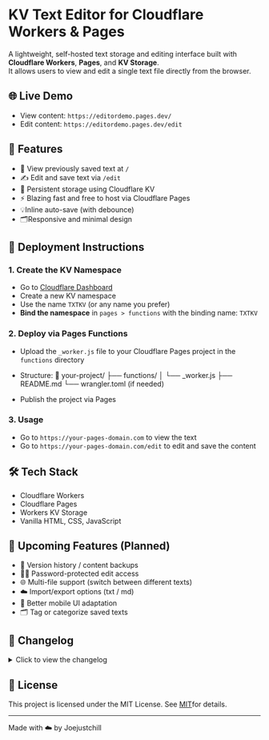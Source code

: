 # KV Text Editor for Cloudflare Workers & Pages

A lightweight, self-hosted text storage and editing interface built with **Cloudflare Workers**, **Pages**, and **KV Storage**.  
It allows users to view and edit a single text file directly from the browser.

 
## 🌐 Live Demo

- View content: `https://editordemo.pages.dev/`
- Edit content: `https://editordemo.pages.dev/edit`

## 🧩 Features
- 📄 View previously saved text at `/`
- ✍️ Edit and save text via `/edit`
- 💾 Persistent storage using Cloudflare KV
- ⚡ Blazing fast and free to host via Cloudflare Pages
- 💡Inline auto-save (with debounce)
- 🗂️Responsive and minimal design


## 🚀 Deployment Instructions

### 1. Create the KV Namespace

- Go to [Cloudflare Dashboard](https://dash.cloudflare.com/)
- Create a new KV namespace
- Use the name `TXTKV` (or any name you prefer)
- **Bind the namespace** in `pages > functions` with the binding name: `TXTKV`

### 2. Deploy via Pages Functions

- Upload the `_worker.js` file to your Cloudflare Pages project in the `functions` directory
- Structure:
📁 your-project/
├── functions/
│   └── _worker.js
├── README.md
└── wrangler.toml (if needed)

- Publish the project via Pages

### 3. Usage

- Go to `https://your-pages-domain.com` to view the text
- Go to `https://your-pages-domain.com/edit` to edit and save the content

## 🛠 Tech Stack

- Cloudflare Workers
- Cloudflare Pages
- Workers KV Storage
- Vanilla HTML, CSS, JavaScript

## 📌 Upcoming Features (Planned)

- 🧾 Version history / content backups
- 🧑‍💻 Password-protected edit access
- 🌐 Multi-file support (switch between different texts)
- ☁️ Import/export options (txt / md)
- 📱 Better mobile UI adaptation
- 🗂️ Tag or categorize saved texts

## 🔄 Changelog

<details>
  <summary>Click to view the changelog</summary>

- **2.0.0** (2025-05-07):
  
  ✨ Features
  	•Added error handling with try-catch in all core functions.
  
	•Introduced a top bar with title and Save button.

	•Auto-save after 5s of inactivity or on blur.

	•Visual status updates (Editing…, Saved ✔️, Failed ❌).

  🎨 UI Improvements
	•Dark theme with modern styling.

	•Monospace font and padding for better editing experience.

	•Styled buttons with hover effects.

  🛠️ Enhancements
	•Unified KV namespace checks.

	•Escaped < in text content to avoid HTML issues.

	•Cleaner separation between backend logic and frontend UI.

- **1.0.0** (2025-04-06): Initial Release
</details>

## 📄 License

This project is licensed under the MIT License. See [MIT](./LICENSE)for details.

---

Made with ☁️ by Joejustchill

